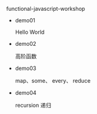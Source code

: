 functional-javascript-workshop
* demo01

  Hello World
  
* demo02

  高阶函数  
  
* demo03

  map、some、 every、 reduce   
  
* demo04

  recursion 递归   